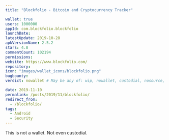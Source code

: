 ```yaml
---
title: "Blockfolio - Bitcoin and Cryptocurrency Tracker"

wallet: true
users: 1000000
appId: com.blockfolio.blockfolio
launchDate:
latestUpdate: 2019-10-28
apkVersionName: 2.5.2
stars: 4.8
commentCount: 102194
permissions:
website: https://www.blockfolio.com/
repository:
icon: "images/wallet_icons/blockfolio.png"
bugbounty:
verdict: nowallet # May be any of: wip, nowallet, custodial, nosource, nonverifiable, verifiable, bounty, cert1, cert2, cert3

date: 2019-11-10
permalink: /posts/2019/11/blockfolio/
redirect_from:
  - /blockfolio/
tags:
  - Android
  - Security
---
```


This is not a wallet. Not even custodial.
